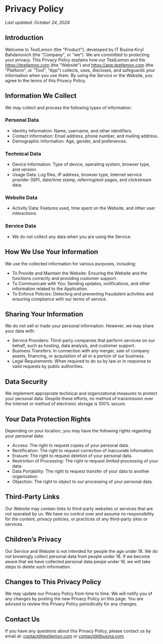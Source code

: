 # Privacy Policy
_Last updated: October 24, 2024_

## Introduction

Welcome to TestLemon (the "Product"), developed by IT Busina Kiryl Bahdanovich (the "Company", or "we"). We are committed to protecting your privacy. This Privacy Policy explains how our TestLemon and the https://testlemon.com (the "Website") and https://app.testlemon.com (the "Platform", or "Tool", "App") collects, uses, discloses, and safeguards your information when you use them. By using the Service or the Website, you agree to the terms of this Privacy Policy.

## Information We Collect
We may collect and process the following types of information:

### Personal Data
- Identity Information: Name, username, and other identifiers.
- Contact Information: Email address, phone number, and mailing address.
- Demographic Information: Age, gender, and preferences.

### Technical Data
- Device Information: Type of device, operating system, browser type, and version.
- Usage Data: Log files, IP address, browser type, Internet service provider (ISP), date/time stamp, referring/exit pages, and clickstream data.

### Website Data
- Activity Data: Features used, time spent on the Website, and other user interactions.

### Service Data
- We do not collect any data when you are using the Service.

## How We Use Your Information
We use the collected information for various purposes, including:

- To Provide and Maintain the Website: Ensuring the Website and the functions correctly and providing customer support.
- To Communicate with You: Sending updates, notifications, and other information related to the Application.
- To Enforce Policies: Detecting and preventing fraudulent activities and ensuring compliance with our terms of service.

## Sharing Your Information

We do not sell or trade your personal information. However, we may share your data with:

- Service Providers: Third-party companies that perform services on our behalf, such as hosting, data analysis, and customer support.
- Business Transfers: In connection with any merger, sale of company assets, financing, or acquisition of all or a portion of our business.
- Legal Requirements: When required to do so by law or in response to valid requests by public authorities.

## Data Security

We implement appropriate technical and organizational measures to protect your personal data. Despite these efforts, no method of transmission over the Internet or method of electronic storage is 100% secure.

## Your Data Protection Rights

Depending on your location, you may have the following rights regarding your personal data:

- Access: The right to request copies of your personal data.
- Rectification: The right to request correction of inaccurate information.
- Erasure: The right to request deletion of your personal data.
- Restriction of Processing: The right to request limited processing of your data.
- Data Portability: The right to request transfer of your data to another organization.
- Objection: The right to object to our processing of your personal data.

## Third-Party Links

Our Website may contain links to third-party websites or services that are not operated by us. We have no control over and assume no responsibility for the content, privacy policies, or practices of any third-party sites or services.

## Children’s Privacy

Our Service and Website is not intended for people the age under 18. We do not knowingly collect personal data from people under 18. If we become aware that we have collected personal data peope under 18, we will take steps to delete such information.

## Changes to This Privacy Policy

We may update our Privacy Policy from time to time. We will notify you of any changes by posting the new Privacy Policy on this page. You are advised to review this Privacy Policy periodically for any changes.

## Contact Us

If you have any questions about this Privacy Policy, please contact us by email at: contact@testlemon.com or contact@itbusina.com.